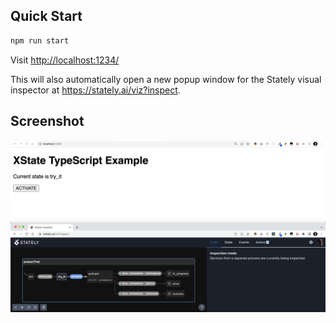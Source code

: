 ## Quick Start

```bash
npm run start
```

Visit [http://localhost:1234/](http://localhost:1234/)

This will also automatically open a new popup window for the Stately visual inspector at https://stately.ai/viz?inspect.

## Screenshot

![](./assets/screenshot.png)
